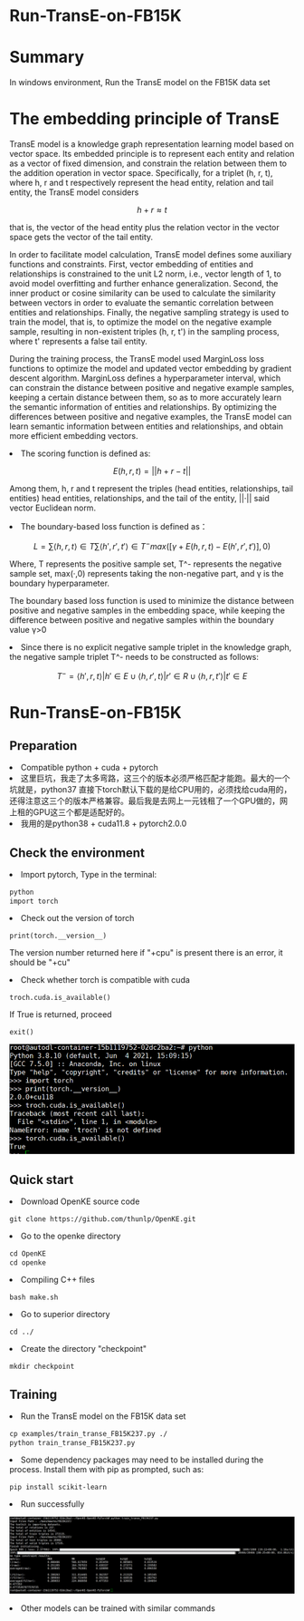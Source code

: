 # Run-TransE-on-FB15K

<h1>Summary</h1>
In windows environment, Run the TransE model on the FB15K data set

<h1>The embedding principle of TransE</h1>
<p>TransE model is a knowledge graph representation learning model based on vector space. Its embedded principle is to represent each entity and relation as a vector of fixed dimension, and constrain the relation between them to the addition operation in vector space. Specifically, for a triplet (h, r, t), where h, r and t respectively represent the head entity, relation and tail entity, the TransE model considers

  
```math
h+r≈t
```
that is, the vector of the head entity plus the relation vector in the vector space gets the vector of the tail entity.</p>

<p>In order to facilitate model calculation, TransE model defines some auxiliary functions and constraints. First, vector embedding of entities and relationships is constrained to the unit L2 norm, i.e., vector length of 1, to avoid model overfitting and further enhance generalization. Second, the inner product or cosine similarity can be used to calculate the similarity between vectors in order to evaluate the semantic correlation between entities and relationships. Finally, the negative sampling strategy is used to train the model, that is, to optimize the model on the negative example sample, resulting in non-existent triples (h, r, t') in the sampling process, where t' represents a false tail entity.</p>

<p>During the training process, the TransE model used MarginLoss loss functions to optimize the model and updated vector embedding by gradient descent algorithm. MarginLoss defines a hyperparameter interval, which can constrain the distance between positive and negative example samples, keeping a certain distance between them, so as to more accurately learn the semantic information of entities and relationships. By optimizing the differences between positive and negative examples, the TransE model can learn semantic information between entities and relationships, and obtain more efficient embedding vectors.</p>

<li>The scoring function is defined as:</li>

```math
E(h,r,t) = ||h+r-t||
```
<p>Among them, h, r and t represent the triples (head entities, relationships, tail entities) head entities, relationships, and the tail of the entity, ||·|| said vector Euclidean norm.</p>

<li>The boundary-based loss function is defined as：</li>

```math
L = ∑ ⟨h,r,t⟩∈T ∑ ⟨h',r',t'⟩∈T^- max([γ+E(h,r,t)-E(h',r',t')],0)
```
<p>Where, T represents the positive sample set, T^- represents the negative sample set, max(·,0) represents taking the non-negative part, and γ is the boundary hyperparameter.</p>

<p>The boundary based loss function is used to minimize the distance between positive and negative samples in the embedding space, while keeping the difference between positive and negative samples within the boundary value γ>0</p>

<li>Since there is no explicit negative sample triplet in the knowledge graph, the negative sample triplet T^- needs to be constructed as follows:</li>

```math
T^- = {⟨h',r,t⟩|h'∈E} ∪ {⟨h,r',t⟩|r'∈R} ∪ {⟨h,r,t'⟩|t'∈E}
```

<h1>Run-TransE-on-FB15K</h1>

<h2>Preparation</h2>
<li>Compatible python + cuda + pytorch</li>
<li>这里巨坑，我走了太多弯路，这三个的版本必须严格匹配才能跑。最大的一个坑就是，python37 直接下torch默认下载的是给CPU用的，必须找给cuda用的，还得注意这三个的版本严格兼容。最后我是去网上一元钱租了一个GPU做的，网上租的GPU这三个都是适配好的。</li>
<li>我用的是python38 + cuda11.8 + pytorch2.0.0</li>

<h2>Check the environment</h2>

<li>Import pytorch, Type in the terminal:</li>

```
python
import torch
```
<li>Check out the version of torch</li>

```
print(torch.__version__)
```
<p>The version number returned here if "+cpu" is present there is an error, it should be "+cu"</p>
<li>Check whether torch is compatible with cuda</li>

```
troch.cuda.is_available()
```
<p>If True is returned, proceed</p>

```
exit()
```

![image](https://github.com/Cheng-Xiao-Ai/Run-TransE-on-FB15K/blob/main/img/b4e96cafefae589fa55bb87b77a5204.png)
<h2>Quick start</h2>

<li>Download OpenKE source code</li>

```
git clone https://github.com/thunlp/OpenKE.git
```
<li>Go to the openke directory</li>

```
cd OpenKE
cd openke
```
<li>Compiling C++ files</li>

```
bash make.sh
```
<li>Go to superior directory</li>

```
cd ../
```
<li>Create the directory "checkpoint"</li>

```
mkdir checkpoint
```
<h2>Training</h2>
<li>Run the TransE model on the FB15K data set</li>

```
cp examples/train_transe_FB15K237.py ./
python train_transe_FB15K237.py
```
<li>Some dependency packages may need to be installed during the process. Install them with pip as prompted, such as:</li>

```
pip install scikit-learn
```
<li>Run successfully</li>

![image](https://github.com/Cheng-Xiao-Ai/Run-TransE-on-FB15K/blob/main/img/1e3de61134107422a870f24efd2047a.png)
<p></p>
<li>Other models can be trained with similar commands</li>

